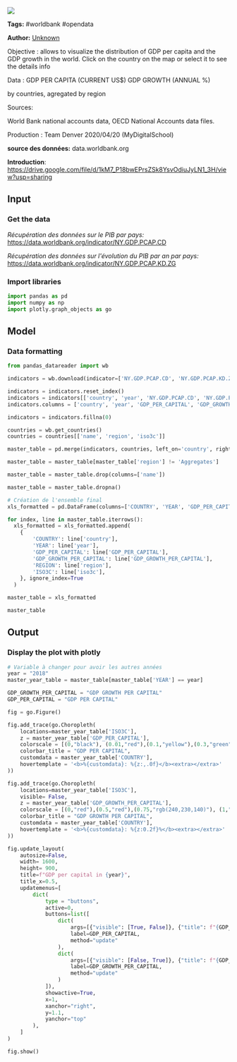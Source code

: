 <a href="https://app.naas.ai/user-redirect/naas/downloader?url=https://raw.githubusercontent.com/jupyter-naas/awesome-notebooks/master/WorldBank/WorldBank_GDP_per_country_and_evolution.ipynb" target="_parent"><img src="https://naasai-public.s3.eu-west-3.amazonaws.com/open_in_naas.svg"/></a>

**Tags:** #worldbank #opendata

**Author:** [Unknown](https://www.linkedin.com/company/naas-ai/)

Objective : allows to visualize the distribution of GDP per capita and the GDP growth in the world. Click on the country on the map or select it to see the details info

Data :
GDP PER CAPITA (CURRENT US$)
GDP GROWTH (ANNUAL %)

by countries, agregated by region

Sources:

World Bank national accounts data,
OECD National Accounts data files.


Production : Team Denver 2020/04/20 (MyDigitalSchool)

**source des données:** data.worldbank.org




**Introduction**: https://drive.google.com/file/d/1kM7_P18bwEPrsZSk8YsvOdiuJyLN1_3H/view?usp=sharing

## Input

### Get the data

*Récupération des données sur le PIB par pays:* 
https://data.worldbank.org/indicator/NY.GDP.PCAP.CD

*Récupération des données sur l'évolution du PIB par an par pays:* 
https://data.worldbank.org/indicator/NY.GDP.PCAP.KD.ZG

### Import libraries


```python
import pandas as pd
import numpy as np
import plotly.graph_objects as go
```

## Model

### Data formatting


```python
from pandas_datareader import wb

indicators = wb.download(indicator=['NY.GDP.PCAP.CD', 'NY.GDP.PCAP.KD.ZG'], country='all', start=2013, end=2018)

indicators = indicators.reset_index()
indicators = indicators[['country', 'year', 'NY.GDP.PCAP.CD', 'NY.GDP.PCAP.KD.ZG']]
indicators.columns = ['country', 'year', 'GDP_PER_CAPITAL', 'GDP_GROWTH_PER_CAPITAL']

indicators = indicators.fillna(0)

countries = wb.get_countries()
countries = countries[['name', 'region', 'iso3c']]

master_table = pd.merge(indicators, countries, left_on='country', right_on='name')

master_table = master_table[master_table['region'] != 'Aggregates']

master_table = master_table.drop(columns=['name'])

master_table = master_table.dropna()

# Création de l'ensemble final
xls_formatted = pd.DataFrame(columns=['COUNTRY', 'YEAR', 'GDP_PER_CAPITAL', 'GDP_GROWTH_PER_CAPITAL', 'REGION', 'ISO3C'])

for index, line in master_table.iterrows():
  xls_formatted = xls_formatted.append(
    {
        'COUNTRY': line['country'],
        'YEAR': line['year'],
        'GDP_PER_CAPITAL': line['GDP_PER_CAPITAL'],
        'GDP_GROWTH_PER_CAPITAL': line['GDP_GROWTH_PER_CAPITAL'],
        'REGION': line['region'],
        'ISO3C': line['iso3c'],
    }, ignore_index=True
  )

master_table = xls_formatted

master_table
```

## Output

### Display the plot with plotly


```python
# Variable à changer pour avoir les autres années
year = "2018"
master_year_table = master_table[master_table['YEAR'] == year]

GDP_GROWTH_PER_CAPITAL = "GDP GROWTH PER CAPITAL"
GDP_PER_CAPITAL = "GDP PER CAPITAL"

fig = go.Figure()

fig.add_trace(go.Choropleth(
    locations=master_year_table['ISO3C'],
    z = master_year_table['GDP_PER_CAPITAL'],
    colorscale = [(0,"black"), (0.01,"red"),(0.1,"yellow"),(0.3,"green"),(1,"green")],
    colorbar_title = "GDP PER CAPITAL",
    customdata = master_year_table['COUNTRY'],
    hovertemplate = '<b>%{customdata}: %{z:,.0f}</b><extra></extra>'
))

fig.add_trace(go.Choropleth(
    locations=master_year_table['ISO3C'],
    visible= False,
    z = master_year_table['GDP_GROWTH_PER_CAPITAL'],
    colorscale = [(0,"red"),(0.5,"red"),(0.75,"rgb(240,230,140)"), (1,"green")],
    colorbar_title = "GDP GROWTH PER CAPITAL",
    customdata = master_year_table['COUNTRY'],
    hovertemplate = '<b>%{customdata}: %{z:0.2f}%</b><extra></extra>'
))

fig.update_layout(
    autosize=False,
    width= 1600,
    height= 900,
    title=f"GDP per capital in {year}",
    title_x=0.5,
    updatemenus=[
        dict(
            type = "buttons",
            active=0,
            buttons=list([
                dict(
                    args=[{"visible": [True, False]}, {"title": f"{GDP_PER_CAPITAL} in {year}"}],
                    label=GDP_PER_CAPITAL,
                    method="update"
                ),
                dict(
                    args=[{"visible": [False, True]}, {"title": f"{GDP_GROWTH_PER_CAPITAL} in {year}"}],
                    label=GDP_GROWTH_PER_CAPITAL,
                    method="update"
                )
            ]),
            showactive=True,
            x=1,
            xanchor="right",
            y=1.1,
            yanchor="top"
        ),
    ]
)

fig.show()
```
